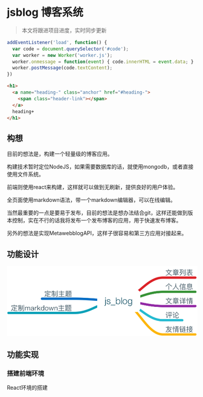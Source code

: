# jsblog 博客系统

> 本文将跟进项目进度，实时同步更新

``` js
addEventListener('load', function() {
  var code = document.querySelector('#code');
  var worker = new Worker('worker.js');
  worker.onmessage = function(event) { code.innerHTML = event.data; }
  worker.postMessage(code.textContent);
})

```

``` html
<h1>
  <a name="heading-" class="anchor" href="#heading-">
    <span class="header-link"></span>
  </a>
  heading+
</h1>
```
## 构想
目前的想法是，构建一个轻量级的博客应用。

构建技术暂时定位NodeJS，如果需要数据库的话，就使用mongodb，或者直接使用文件系统。

前端则使用react来构建，这样就可以做到无刷新，提供良好的用户体验。

全页面使用markdown语法，带一个markdown编辑器，可以在线编辑。

当然最重要的一点是要易于发布，目前的想法是想办法结合git，这样还能做到版本控制，实在不行的话我将发布一个发布博客的应用，用于快速发布博客。

另外的想法是实现MetawebblogAPI，这样子很容易和第三方应用对接起来。

## 功能设计


![js_blog](media/14571452671180/js_blog.png)

## 功能实现

### 搭建前端环境
React环境的搭建


